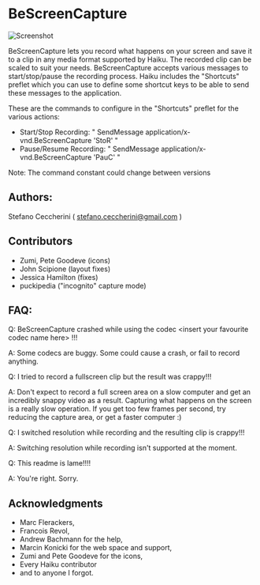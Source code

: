 # BeScreenCapture

![Screenshot](https://raw.github.com/jackburton79/bescreencapture/master/BeScreenCapture.png)


BeScreenCapture lets you record what happens on your screen and save it to a clip in any media format supported by Haiku.
The recorded clip can be scaled to suit your needs.
BeScreenCapture accepts various messages  to start/stop/pause the recording process.
Haiku includes the "Shortcuts" preflet which you can use to define some shortcut keys to be able to send these messages to the application.

These are the commands  to configure in the "Shortcuts" preflet for the various actions:
* Start/Stop Recording: " SendMessage application/x-vnd.BeScreenCapture 'StoR' "
* Pause/Resume Recording: " SendMessage application/x-vnd.BeScreenCapture 'PauC' "

Note: The command constant could change between versions
 
## Authors:

Stefano Ceccherini ( stefano.ceccherini@gmail.com )


## Contributors

* Zumi, Pete Goodeve (icons)
* John Scipione (layout fixes)
* Jessica Hamilton (fixes)
* puckipedia ("incognito" capture mode)

## FAQ:

Q: BeScreenCapture crashed while using the codec \<insert your favourite codec name here\> !!!

A: Some codecs are buggy. Some could cause a crash, or fail to record anything. 


Q: I tried to record a fullscreen clip but the result was crappy!!!

A: Don't expect to record a full screen area on a slow computer and get an incredibly snappy video as a result. Capturing what happens on the screen is a really slow operation. If you get too few frames
per second, try reducing the capture area, or get a faster computer :)


Q: I switched resolution while recording and the resulting clip is crappy!!!

A: Switching resolution while recording isn't supported at the moment.


Q: This readme is lame!!!!

A: You're right. Sorry.


## Acknowledgments

* Marc Flerackers,
* Francois Revol,
* Andrew Bachmann for the help,
* Marcin Konicki for the web space and support,
* Zumi and Pete Goodeve for the icons,
* Every Haiku contributor
* and to anyone I forgot.
